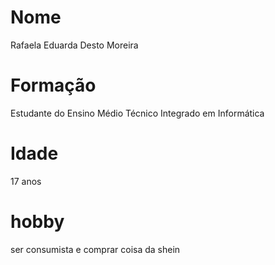 # Nome

Rafaela Eduarda Desto Moreira

# Formação

Estudante do Ensino Médio Técnico Integrado em Informática

# Idade

17 anos

# hobby

ser consumista e comprar coisa da shein